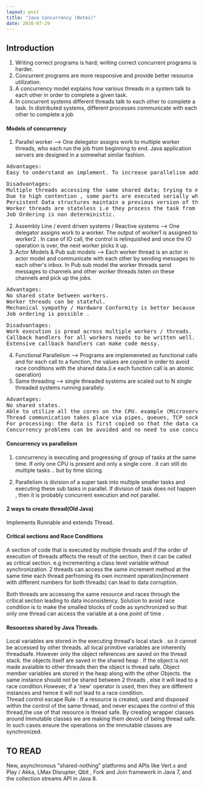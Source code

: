 ```yaml
---
layout: post
title: "Java Concurrency (Notes)"
date: 2016-07-29
---
```

## Introduction

1. Writing correct programs is hard; writing correct concurrent programs is harder.
2. Concurrent programs are more responsive and provide better resource utilization. 
3. A concurrency model explains how various threads in a system talk to each other in order to complete a given task.
4. In concurrent systems different threads talk to each other to complete a task. In distributed systems, different processes communicate with each other to complete a job 

#### Models of concurrency

1. Parallel worker --> One delegator assigns work to multiple worker threads, who each run the job from beginning to end. Java application servers are designed in a somewhat similar fashion.
  <pre>Advantages:<br>Easy to understand an implement. To increase parallelism add more workers (threads)</pre>
  <pre>Disadvantages:<br>Multiple threads accessing the same shared data; trying to modify the same shared space can lead to data inconsistency.<br>Due to high contention , some parts are executed serially which defeats the purpose of concurrency.  <br>Persistent Data structures maintain a previous version of the data , but managability soon becomes an issue. <br>Worker threads are stateless i.e they process the task from the beginning every time. <br>Job Ordering is non deterministic.</pre>
2. Assembly Line / event driven systems / Reactive systems --> One delegator assigns work to a worker. The output of worker1 is assigned to worker2 . In case of IO call, the control is relinquished and once the IO operation is over, the next worker picks it up.
3. Actor Models & Pub sub models --> Each worker thread is an actor in actor model and communicate with each other by sending messages to each other's inbox. In Pub sub model the worker threads send messages to channels and other worker threads listen on these channels and pick up the jobs. 
  <pre>Advantages:<br>No shared state between workers. <br>Worker threads can be stateful.<br>Mechanical sympathy / Hardware Conformity is better because we are esentially writing programs as though they are all single threaded applications .<br>Job ordering is possible . </pre>
  <pre>Disadvantages:<br>Work execution is pread across multiple workers / threads.<br>Callback handlers for all workers needs to be written well.<br>Extensive callback handlers can make code messy.</pre>
4. Functional Parallelism --> Programs are implemeneted as functional calls and for each call to a function, the values are copied in order to avoid race conditions with the shared data.(i.e each function call is an atomic operation)
5. Same threading --> single threaded systems are scaled out to N single threaded systems running parallely. 
  <pre>Advantages:<br>No shared states.<br>Able to utilize all the cores on the CPU. example (Microservices).<br>Thread communication takes place via pipes, queues, TCP sockets, message passing etc.<br>For processing: the data is first copied so that the data cannot be changed while another thread i working on it.<br>Concurrency problems can be avoided and no need to use concurrent data structures. </pre>

#### Concurrency vs parallelism 

1. concurrency is executing and progressing of group of tasks at the same time. If only one CPU is present and only a single core . it can still do multiple tasks .. but by time slicing.<br>

2. Parallelism is division of a super task into multiple smaller tasks and executing these sub tasks in parallel. If division of task does not happen , then it is probably concurrent execution and not parallel.

#### 2 ways to create thread(Old Java)

Implements Runnable and extends Thread. 

#### Critical sections and Race Conditions

A section of code that is executed by multiple threads and if the order of execution of threads affects the result of the section, then it can be called as critical section. e.g incrementing a class level variable without synchronization. 2 threads can access the same increment method at the same time each thread perfroming its own incrment operation(increment with different numbers for both threads) can lead to data corruption. 

Both threads are accessing the same resource and races through the critical section leading to data inconsistency. 
Solution to avoid race condition is to make the smalled blocks of code as synchronized so that only one thread can access the variable at a one point of time . 

#### Resources shared by Java Threads. 

Local variables are stored in the executing thread's local stack . so it cannot be accessed by other threads. all local primitive variables are inherently threadsafe. However only the object references are saved on the thread stack. the objects itself are saved in the shared heap . If the object is not made avaialble to other threads then the object is thread safe. 
Object member variables are stored in the heap along with the other Objects. the same instance should not be shared between 2 threads , else it will lead to a race condition.However, if a 'new' operator is used, then they are different instances and hence it will not lead to a race condition.   
Thread control escape Rule : If a resource is created, used and disposed within the control of the same thread, and never escapes the control of this thread,the use of that resource is thread safe.
By creating wrapper classes around Immutable classes we are making them devoid of being thread safe. In such cases ensure the operations on the immutable classes are synchronized. 

## TO READ
  New, asynchronous "shared-nothing" platforms and APIs like Vert.x and Play / Akka, LMax Disrupter, Qbit , Fork and Join framework in Java 7, and the collection streams API in Java 8. 
